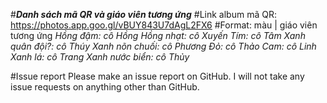 #***Danh sách mã QR và giáo viên tương ứng***
#Link album mã QR: https://photos.app.goo.gl/vBUY843U7dAgL2FX6
#Format: màu | giáo viên tương ứng
*Hồng đậm: cô Hồng*
*Hồng nhạt: cô Xuyến*
*Tím: cô Tâm*
*Xanh quân đội?: cô Thúy*
*Xanh nõn chuối: cô Phương*
*Đỏ: cô Thảo*
*Cam: cô Linh*
*Xanh lá: cô Trang*
*Xanh nước biển: cô Thủy*

#Issue report
Please make an issue report on GitHub. I will not take any issue requests on anything other than GitHub.
